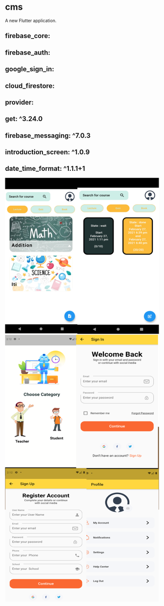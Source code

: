 # cms

A new Flutter application.

 ## firebase_core:
 ## firebase_auth:
##  google_sign_in:
##  cloud_firestore:
##  provider:
##  get: ^3.24.0
##  firebase_messaging: ^7.0.3
##  introduction_screen: ^1.0.9
##  date_time_format: ^1.1.1+1

![Preview](/pe.png)
![Preview](/JA.png)
